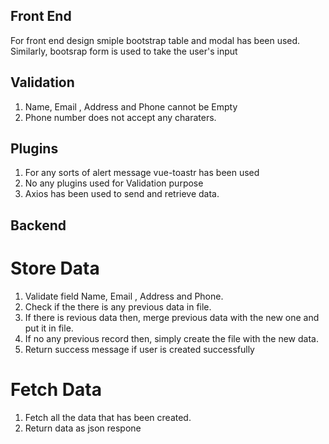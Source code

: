 ## Front End 
For front end design smiple bootstrap table and modal has been used. Similarly, bootsrap form is used to take the user's input 
## Validation
1. Name, Email , Address and Phone cannot be Empty
2. Phone number does not accept any charaters.

## Plugins 
1. For any sorts of alert message vue-toastr has been used
2. No any plugins used for Validation purpose
3. Axios has been used to send and retrieve data.


## Backend

# Store Data
1. Validate field Name, Email , Address and Phone.
2. Check if the there is any previous data in file.
3. If there is revious data then, merge previous data with the new one and put  it in file.
4. If no any previous record then, simply create the file with the new data.
5. Return success message if user is created successfully

# Fetch Data
1. Fetch all the data that has been created.
2. Return data as json respone



